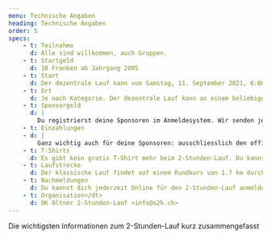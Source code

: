 ```yaml
---
menu: Technische Angaben
heading: Technische Angaben
order: 5
specs:
    - t: Teilnahme
      d: Alle sind willkommen, auch Gruppen.
    - t: Startgeld
      d: 10 Franken ab Jahrgang 2005
    - t: Start
      d: Der dezentrale Lauf kann vom Samstag, 11. September 2021, 6:00 Uhr bis Samstag, 18. September 2021, 15 Uhr gestartet werden. Der Lauf in der Oltner Innenstadt startet am Samstag, 18. September 2021 um 15 Uhr.
    - t: Ort
      d: Je nach Kategorie. Der dezentrale Lauf kann an einem beliebigen Ort absolviert werden. Der klassische Lauf startet auf der Kirchgasse in Olten.
    - t: Sponsorgeld
      d: |
        Du registrierst deine Sponsoren im Anmeldesystem. Wir senden jedem Sponsor eine E-Mail und fragen nach, ob das Sponsoring so passt. Wir teilen auch mit welches Fortbewegungsmittel du für den Lauf gewählt hast. Nach dem Lauf senden wir jedem Sponsoren und jeder Sponsorin direkt eine Rechnung. Das Ganze läuft per E-Mail.  Wenn du das Geld selber einziehen willst, gib deine eigene E-Mail-Adresse an. 
    - t: Einzahlungen
    - d: |
        Ganz wichtig auch für deine Sponsoren: ausschliesslich den offiziellen Einzahlungsschein verwenden, der mit der Rechnung kommt. Nur so können wir die einbezahlten Gelder korrekt verbuchen und danach den Gruppen, die mit einem eigenen Projekt gelaufen sind, ihre 33&nbsp;% auszahlen.
    - t: T-Shirts
      d: Es gibt kein gratis T-Shirt mehr beim 2-Stunden-Lauf. Du kannst jedoch bei der Anmeldung Lauf-Shirt gleich mitbestellen. Wer sich bis zum 23. August anmeldet, erhält das T-Shirt noch vor dem Lauf.
    - t: Laufstrecke
      d: Der klassische Lauf findet auf einem Rundkurs von 1.7 km durch die Oltner Innenstadt statt.
    - t: Nachmeldungen
      d: Du kannst dich jederzeit Online für den 2-Stunden-Lauf anmelden. Nachmeldungen direkt Vorort am Samstag sind nicht möglich.
    - t: Organisation</dt>
      d: OK Oltner 2-Stunden-Lauf <info@o2h.ch>
---
```

Die wichtigsten Informationen zum 2-Stunden-Lauf kurz zusammengefasst
